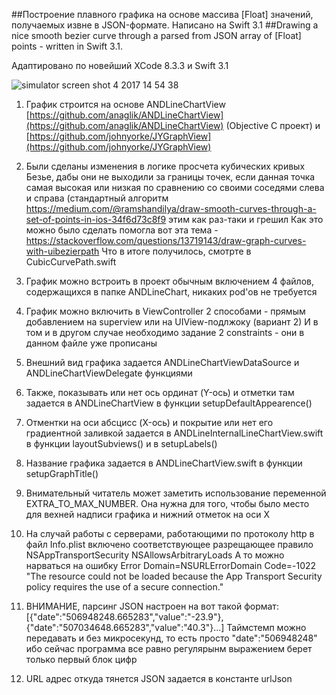   ##Построение плавного графика на основе массива [Float] значений, получаемых извне в JSON-формате. Написано на Swift 3.1
  ##Drawing a nice smooth bezier curve through a parsed from JSON array of [Float] points - written in Swift 3.1.
 
  Адаптировано по новейший XCode 8.3.3 и Swift 3.1

   ![simulator screen shot 4 2017 14 54 38](https://user-images.githubusercontent.com/19972649/27829152-bf75e4e2-60c8-11e7-816e-a7eba17fed84.png)


  1) График строится на основе ANDLineChartView  [https://github.com/anaglik/ANDLineChartView](https://github.com/anaglik/ANDLineChartView) (Objective C проект) и
             [https://github.com/johnyorke/JYGraphView](https://github.com/johnyorke/JYGraphView)

  2) Были сделаны изменения в логике просчета кубических кривых Безье, дабы они не выходили за границы точек, если данная точка
     самая высокая или низкая по сравнению со своими соседями слева и справа (стандартный алгоритм
         https://medium.com/@ramshandilya/draw-smooth-curves-through-a-set-of-points-in-ios-34f6d73c8f9   этим как раз-таки и грешил
      Как это можно было сделать помогла вот эта тема - https://stackoverflow.com/questions/13719143/draw-graph-curves-with-uibezierpath
      Что в итоге получилось, смотрте в CubicCurvePath.swift

  3) График можно встроить в проект обычным включением 4 файлов, содержащихся в папке ANDLineChart, никаких pod'ов не требуется

  4) График можно включить в ViewController 2 способами - прямым добавлением на superview или на UIView-подлжоку (вариант 2)
      И в том и в другом случае необходимо задание 2 constraints - они в данном файле уже прописаны

  5) Внешний вид графика задается ANDLineChartViewDataSource и ANDLineChartViewDelegate функциями

  6) Также, показывать или нет ось ординат (Y-ось) и отметки там задается в ANDLineChartView в функции setupDefaultAppearence()

  7) Отментки на оси абсцисс (X-ось) и покрытие или нет его градиентной заливкой задается в ANDLineInternalLineChartView.swift
    в функции layoutSubviews()  и в setupLabels()

  8) Название графика задается в ANDLineChartView.swift в функции setupGraphTitle()

  9) Внимательный читатель может заметить использование переменной EXTRA_TO_MAX_NUMBER. Она нужна для того, чтобы было место для вехней надписи графика и
      нижний отметок на оси X

  10) На случай работы с серверами, работающими по протоколу http в файл Info.plist включено соответствующее разрещающее правило
          <key>NSAppTransportSecurity</key>
          <dict>
                <key>NSAllowsArbitraryLoads</key>
                 <true/>
         </dict>
     А то можно нарваться на ошибку Error Domain=NSURLErrorDomain Code=-1022 
      "The resource could not be loaded because the App Transport Security policy requires the use of a secure connection."
 11) ВНИМАНИЕ, парсинг JSON настроен на вот такой формат:  [{"date":"506948248.665283","value":"-23.9"},{"date":"507034648.665283","value":"40.3"}...]
     Таймстемп можно передавать и без микросекунд, то есть просто "date":"506948248" ибо сейчас программа все равно регулярынм выражением берет
     только первый блок цифр
 12) URL адрес откуда тянется JSON задается в константе urlJson

